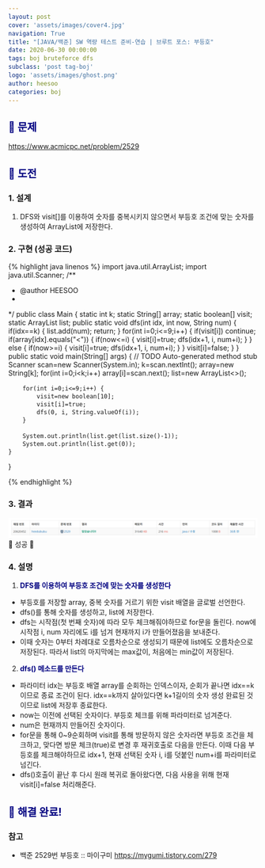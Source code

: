 ```yaml
---
layout: post
cover: 'assets/images/cover4.jpg'
navigation: True
title: "[JAVA/백준] SW 역량 테스트 준비-연습 | 브루트 포스: 부등호"
date: 2020-06-30 00:00:00
tags: boj bruteforce dfs
subclass: 'post tag-boj'
logo: 'assets/images/ghost.png'
author: heesoo
categories: boj
---
```

## <span style="color:navy">👀 문제</span>
<https://www.acmicpc.net/problem/2529>

## <span style="color:navy">👊 도전</span>

### 1. 설계
1. DFS와 visit[]를 이용하여 숫자를 중복시키지 않으면서 부등호 조건에 맞는 숫자를 생성하여 ArrayList에 저장한다.

### 2. 구현 (성공 코드)
{% highlight java linenos %}
import java.util.ArrayList;
import java.util.Scanner;
/**
 * @author HEESOO
 *
 */
public class Main {
	static int k;
	static String[] array;
	static boolean[] visit;
	static ArrayList<String> list;
	public static void dfs(int idx, int now, String num) {
		if(idx==k) {
			list.add(num);
			return;
		}
		for(int i=0;i<=9;i++) {
			if(visit[i]) continue;
			if(array[idx].equals("<")) {
				if(now<=i) {
					visit[i]=true;
					dfs(idx+1, i, num+i);
				}
			}
			else {
				if(now>=i) {
					visit[i]=true;
					dfs(idx+1, i, num+i);
				}
			}
			visit[i]=false;
		}
	}
	public static void main(String[] args) {
		// TODO Auto-generated method stub
		Scanner scan=new Scanner(System.in);
		k=scan.nextInt();
		array=new String[k];
		for(int i=0;i<k;i++)
			array[i]=scan.next();
		list=new ArrayList<>();
		
		for(int i=0;i<=9;i++) {
			visit=new boolean[10];
			visit[i]=true;
			dfs(0, i, String.valueOf(i));
		}
		
		System.out.println(list.get(list.size()-1));
		System.out.println(list.get(0));
	}
}

{% endhighlight %}

### 3. 결과
![실행결과](./assets/images/200630_4.PNG)
🤟 성공 🤟  

### 4. 설명
1. **<span style="color:navy">DFS를 이용하여 부등호 조건에 맞는 숫자를 생성한다</span>**  
- 부등호를 저장할 array, 중복 숫자를 거르기 위한 visit 배열을 글로벌 선언한다.
- dfs()를 통해 숫자를 생성하고, list에 저장한다.
- dfs는 시작점(첫 번째 숫자)에 따라 모두 체크해줘야하므로 for문을 돌린다. now에 시작점 i, num 자리에도 i를 넘겨 현재까지 i가 만들어졌음을 보내준다.
- 이때 숫자는 0부터 차례대로 오름차순으로 생성되기 때문에 list에도 오름차순으로 저장된다. 따라서 list의 마지막에는 max값이, 처음에는 min값이 저장된다.

2. **<span style="color:navy">dfs() 메소드를 만든다</span>**  
- 파라미터 idx는 부등호 배열 array를 순회하는 인덱스이자, 순회가 끝나면 idx==k이므로 종료 조건이 된다. idx==k까지 살아있다면 k+1길이의 숫자 생성 완료된 것이므로 list에 저장후 종료한다.
- now는 이전에 선택된 숫자이다. 부등호 체크를 위해 파라미터로 넘겨준다.
- num은 현재까지 만들어진 숫자이다.
- for문을 통해 0~9순회하며 visit를 통해 방문하지 않은 숫자라면 부등호 조건을 체크하고, 맞다면 방문 체크(true)로 변경 후 재귀호출로 다음을 만든다. 이때 다음 부등호를 체크해야하므로 idx+1, 현재 선택된 숫자 i, i를 덧붙인 num+i를 파라미터로 넘긴다.
- dfs()호출이 끝난 후 다시 원래 복귀로 돌아왔다면, 다음 사용을 위해 현재 visit[i]=false 처리해준다.

## <span style="color:navy">👏 해결 완료!</span>

### 참고
- 백준 2529번 부등호 :: 마이구미 <https://mygumi.tistory.com/279>